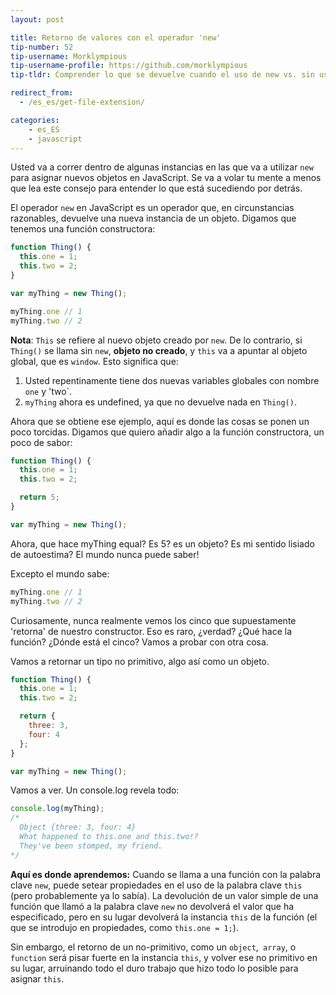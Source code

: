 ```yaml
---
layout: post

title: Retorno de valores con el operador 'new'
tip-number: 52
tip-username: Morklympious
tip-username-profile: https://github.com/morklympious
tip-tldr: Comprender lo que se devuelve cuando el uso de new vs. sin usar new.

redirect_from:
  - /es_es/get-file-extension/

categories:
    - es_ES
    - javascript
---
```


Usted va a correr dentro de algunas instancias en las que va a utilizar `new` para asignar nuevos objetos en JavaScript. Se va a volar tu mente a menos que lea este consejo para entender lo que está sucediendo por detrás.

El operador `new` en JavaScript es un operador que, en circunstancias razonables, devuelve una nueva instancia de un objeto. Digamos que tenemos una función constructora:

````js
function Thing() {
  this.one = 1;
  this.two = 2;
}

var myThing = new Thing();

myThing.one // 1
myThing.two // 2
````

__Nota__: `This` se refiere al nuevo objeto creado por `new`. De lo contrario, si `Thing()` se llama sin `new`, __objeto no creado__, y `this` va a apuntar al objeto global, que es `window`. Esto significa que:

1. Usted repentinamente tiene dos nuevas variables globales con nombre `one` y 'two`.
2. `myThing` ahora es undefined, ya que no devuelve nada en `Thing()`.

Ahora que se obtiene ese ejemplo, aquí es donde las cosas se ponen un poco torcidas. Digamos que quiero añadir algo a la función constructora, un poco de sabor:

````js
function Thing() {
  this.one = 1;
  this.two = 2;

  return 5;
}

var myThing = new Thing();
````

Ahora, que hace myThing equal? Es 5? es un objeto? Es mi sentido lisiado de autoestima? El mundo nunca puede saber!

Excepto el mundo sabe:

````js
myThing.one // 1
myThing.two // 2
````

Curiosamente, nunca realmente vemos los cinco que supuestamente 'retorna' de nuestro constructor. Eso es raro, ¿verdad? ¿Qué hace la función? ¿Dónde está el cinco? Vamos a probar con otra cosa.

Vamos a retornar un tipo no primitivo, algo así como un objeto.

````js
function Thing() {
  this.one = 1;
  this.two = 2;

  return {
    three: 3,
    four: 4
  };
}

var myThing = new Thing();
````

Vamos a ver. Un console.log revela todo:

````js
console.log(myThing);
/*
  Object {three: 3, four: 4}
  What happened to this.one and this.two!?
  They've been stomped, my friend.
*/
````

__Aquí es donde aprendemos:__ Cuando se llama a una función con la palabra clave `new`, puede setear propiedades en el uso de la palabra clave `this` (pero probablemente ya lo sabía). La devolución de un valor simple de una función que llamó a la palabra clave `new` no devolverá el valor que ha especificado, pero en su lugar devolverá la instancia `this` de la función (el que se introdujo en propiedades, como `this.one = 1;`).

Sin embargo, el retorno de un no-primitivo, como un `object`,` array`, o `function` será pisar fuerte en la instancia `this`, y volver ese no primitivo en su lugar, arruinando todo el duro trabajo que hizo todo lo posible para asignar `this`.
